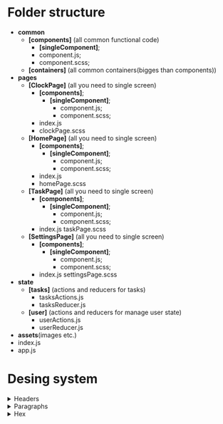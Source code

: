 # Folder structure
- **common**
	- **[components]** (all common functional code)
		 -  **[singleComponent]**;
		-  component.js;
		- component.scss;
	- **[containers]** (all common containers(bigges than components))
- **pages**
	- **[ClockPage]** (all you need to single screen)
        - **[components]**;
			 -  **[singleComponent]**;
			 	-   component.js;
				 -  component.scss;
		- index.js
		- clockPage.scss
	- **[HomePage]** (all you need to single screen)
        - **[components]**;
			 -  **[singleComponent]**;
			 	-   component.js;
				 -  component.scss;
		- index.js
		- homePage.scss
	- **[TaskPage]** (all you need to single screen)
        - **[components]**;
			 -  **[singleComponent]**;
			 	-   component.js;
				 -  component.scss;
		- index.js
		 taskPage.scss
	- **[SettingsPage]** (all you need to single screen)
        - **[components]**;
			 -  **[singleComponent]**;
			 	-   component.js;
				 -  component.scss;
		- index.js
		settingsPage.scss
- **state**
	- **[tasks]** (actions and reducers for tasks)
		- tasksActions.js
		- tasksReducer.js
	- **[user]** (actions and reducers for manage user state)
		- userActions.js
		- userReducer.js
- **assets**(images etc.)
- index.js
- app.js

# Desing system
<details><summary>Headers</summary>
		 - h1:
		 <ul>
		 <li>36px; </li>
		  <li>color; </li>
		 <li>margin; </li>
		  <li>etc; </li>
</ul>
		 - h2
		 <ul>
		 <li>0.8*h1; </li>
		  <li>color; </li>
		 <li>margin; </li>
		  <li>etc; </li>
</ul>
		 - etc - ...
</details>

<details><summary>Paragraphs</summary>
		 - text:
		 <ul>
		 <li>36px; </li>
		  <li>color; </li>
		 <li>margin; </li>
		  <li>etc; </li>
</ul>
</details>

<details><summary>Hex</summary>
		 - Element:
		 <ul>
		 <li>Color </li>
</ul>
</details>
